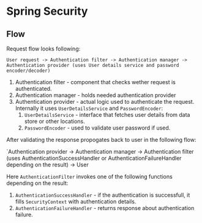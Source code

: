 # Spring Security
## Flow
Request flow looks following:

`User request -> Authentication filter -> Authentication manager -> Authentication provider (uses User details service and password encoder/decoder)`

1. Authentication filter - component that checks wether request is authenticated.
2. Authentication manager - holds needed authentication provider
3. Authentication provider - actual logic used to authenticate the request. Internally it uses `UserDetailsService` and `PasswordEncoder`:
    1. `UserDetailsService` - interface that fetches user details from data store or other locations.
    2. `PasswordEncoder` - used to validate user password if used.

After validating the response propogates back to user in the following flow:

`Authentication provider -> Authentication manager -> Authentication filter (uses AuthenticationSuccessHandler or AuthenticationFailureHandler depending on the result) -> User

Here `AuthenticationFilter` invokes one of the following functions depending on the result:
1. `AuthenticationSuccessHandler` - if the authentication is successfull, it fills `SecurityContext` with authentication details.
2. `AuthenticationFailureHandler` - returns response about authentication failure.
